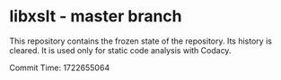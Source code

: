 # libxslt - master branch

This repository contains the frozen state of the repository.
Its history is cleared. It is used only for static code
analysis with Codacy.

Commit Time: 1722655064